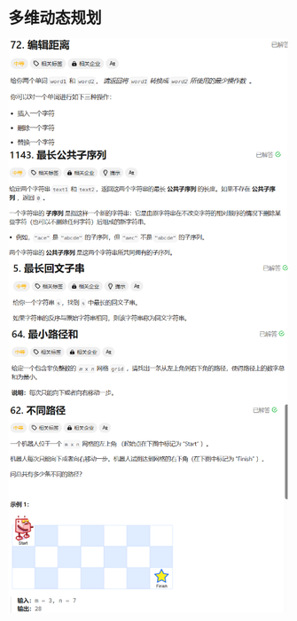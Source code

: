 # 多维动态规划

<img src="./assets/image-20240118015623744.png" alt="image-20240118015623744" style="zoom:80%;" align="left" />

<img src="./assets/image-20240118015637058.png" alt="image-20240118015637058" style="zoom:80%;" align="left" />

<img src="./assets/image-20240118015647750.png" alt="image-20240118015647750" style="zoom:80%;" align="left" />

<img src="./assets/image-20240118015700496.png" alt="image-20240118015700496" style="zoom:80%;" align="left" />

<img src="./assets/image-20240118015715480.png" alt="image-20240118015715480" style="zoom:80%;" align="left" />